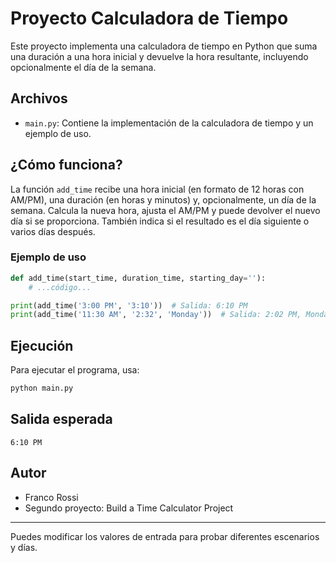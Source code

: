 # Proyecto Calculadora de Tiempo

Este proyecto implementa una calculadora de tiempo en Python que suma una duración a una hora inicial y devuelve la hora resultante, incluyendo opcionalmente el día de la semana.

## Archivos
- `main.py`: Contiene la implementación de la calculadora de tiempo y un ejemplo de uso.

## ¿Cómo funciona?
La función `add_time` recibe una hora inicial (en formato de 12 horas con AM/PM), una duración (en horas y minutos) y, opcionalmente, un día de la semana. Calcula la nueva hora, ajusta el AM/PM y puede devolver el nuevo día si se proporciona. También indica si el resultado es el día siguiente o varios días después.

### Ejemplo de uso
```python
def add_time(start_time, duration_time, starting_day=''):
    # ...código...

print(add_time('3:00 PM', '3:10'))  # Salida: 6:10 PM
print(add_time('11:30 AM', '2:32', 'Monday'))  # Salida: 2:02 PM, Monday
```

## Ejecución
Para ejecutar el programa, usa:

```bash
python main.py
```

## Salida esperada
```
6:10 PM
```

## Autor
- Franco Rossi
- Segundo proyecto: Build a Time Calculator Project
---
Puedes modificar los valores de entrada para probar diferentes escenarios y días.
